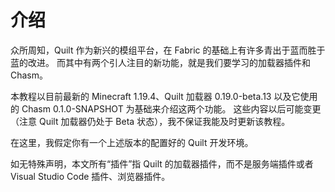 # 介绍
众所周知，Quilt 作为新兴的模组平台，在 Fabric 的基础上有许多青出于蓝而胜于蓝的改进。
而其中有两个引人注目的新功能，就是我们要学习的加载器插件和Chasm。

本教程以目前最新的 Minecraft 1.19.4、Quilt 加载器 0.19.0-beta.13 以及它使用的 Chasm 0.1.0-SNAPSHOT 为基础来介绍这两个功能。
这些内容以后可能变更（注意 Quilt 加载器仍处于 Beta 状态），我不保证我能及时更新该教程。

在这里，我假定你有一个上述版本的配置好的 Quilt 开发环境。

如无特殊声明，本文所有“插件”指 Quilt 的加载器插件，而不是服务端插件或者 Visual Studio Code 插件、浏览器插件。
